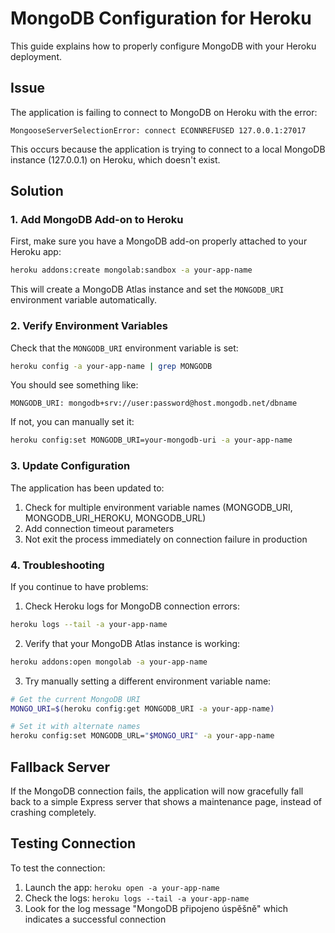 # MongoDB Configuration for Heroku

This guide explains how to properly configure MongoDB with your Heroku deployment.

## Issue

The application is failing to connect to MongoDB on Heroku with the error:
```
MongooseServerSelectionError: connect ECONNREFUSED 127.0.0.1:27017
```

This occurs because the application is trying to connect to a local MongoDB instance (127.0.0.1) on Heroku, which doesn't exist.

## Solution

### 1. Add MongoDB Add-on to Heroku

First, make sure you have a MongoDB add-on properly attached to your Heroku app:

```bash
heroku addons:create mongolab:sandbox -a your-app-name
```

This will create a MongoDB Atlas instance and set the `MONGODB_URI` environment variable automatically.

### 2. Verify Environment Variables

Check that the `MONGODB_URI` environment variable is set:

```bash
heroku config -a your-app-name | grep MONGODB
```

You should see something like:
```
MONGODB_URI: mongodb+srv://user:password@host.mongodb.net/dbname
```

If not, you can manually set it:
```bash
heroku config:set MONGODB_URI=your-mongodb-uri -a your-app-name
```

### 3. Update Configuration

The application has been updated to:
1. Check for multiple environment variable names (MONGODB_URI, MONGODB_URI_HEROKU, MONGODB_URL)
2. Add connection timeout parameters
3. Not exit the process immediately on connection failure in production

### 4. Troubleshooting

If you continue to have problems:

1. Check Heroku logs for MongoDB connection errors:
```bash
heroku logs --tail -a your-app-name
```

2. Verify that your MongoDB Atlas instance is working:
```bash
heroku addons:open mongolab -a your-app-name
```

3. Try manually setting a different environment variable name:
```bash
# Get the current MongoDB URI
MONGO_URI=$(heroku config:get MONGODB_URI -a your-app-name)

# Set it with alternate names
heroku config:set MONGODB_URL="$MONGO_URI" -a your-app-name
```

## Fallback Server

If the MongoDB connection fails, the application will now gracefully fall back to a simple Express server that shows a maintenance page, instead of crashing completely.

## Testing Connection

To test the connection:

1. Launch the app: `heroku open -a your-app-name`
2. Check the logs: `heroku logs --tail -a your-app-name`
3. Look for the log message "MongoDB připojeno úspěšně" which indicates a successful connection